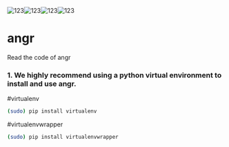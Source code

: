 ![123](http://angr.io/img/angry_face.png)![123](http://angr.io/img/angry_face.png)![123](http://angr.io/img/angry_face.png)![123](http://angr.io/img/angry_face.png)
# angr
Read the code of angr
### 1. We highly recommend using a python virtual environment to install and use angr. 
  #virtualenv
 
  ```bash
  (sudo) pip install virtualenv
  ```

  #virtualenvwrapper
  ```Bash
  (sudo) pip install virtualenvwrapper
  ```
